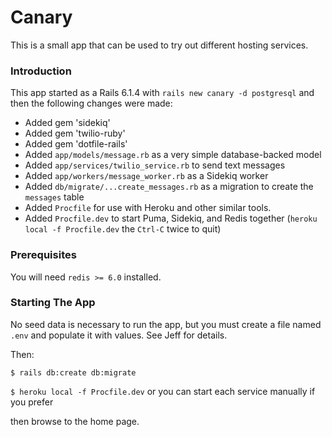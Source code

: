 # Canary

This is a small app that can be used to try out different hosting services.

### Introduction

This app started as a Rails 6.1.4 with `rails new canary -d postgresql` and then the following changes were made:

* Added gem 'sidekiq'
* Added gem 'twilio-ruby'
* Added gem 'dotfile-rails'
* Added `app/models/message.rb` as a very simple database-backed model
* Added `app/services/twilio_service.rb` to send text messages
* Added `app/workers/message_worker.rb` as a Sidekiq worker
* Added `db/migrate/...create_messages.rb` as a migration to create the `messages` table
* Added `Procfile` for use with Heroku and other similar tools.
* Added `Procfile.dev` to start Puma, Sidekiq, and Redis together (`heroku local -f Procfile.dev` the `Ctrl-C` twice to quit)

### Prerequisites

You will need `redis >= 6.0` installed.

### Starting The App

No seed data is necessary to run the app, but you must create a file named `.env` and populate 
it with values.  See Jeff for details.

Then:

`$ rails db:create db:migrate`

`$ heroku local -f Procfile.dev` or you can start each service manually if you prefer

then browse to the home page.

